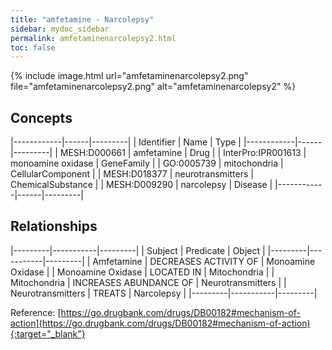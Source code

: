 ```yaml
---
title: "amfetamine - Narcolepsy"
sidebar: mydoc_sidebar
permalink: amfetaminenarcolepsy2.html
toc: false 
---
```


{% include image.html url="amfetaminenarcolepsy2.png" file="amfetaminenarcolepsy2.png" alt="amfetaminenarcolepsy2" %}

## Concepts

|------------|------|---------|
| Identifier | Name | Type    |
|------------|------|---------|
| MESH:D000661 | amfetamine | Drug |
| InterPro:IPR001613 | monoamine oxidase | GeneFamily |
| GO:0005739 | mitochondria | CellularComponent |
| MESH:D018377 | neurotransmitters | ChemicalSubstance |
| MESH:D009290 | narcolepsy | Disease |
|------------|------|---------|

## Relationships

|---------|-----------|---------|
| Subject | Predicate | Object  |
|---------|-----------|---------|
| Amfetamine | DECREASES ACTIVITY OF | Monoamine Oxidase |
| Monoamine Oxidase | LOCATED IN | Mitochondria |
| Mitochondria | INCREASES ABUNDANCE OF | Neurotransmitters |
| Neurotransmitters | TREATS | Narcolepsy |
|---------|-----------|---------|

Reference: [https://go.drugbank.com/drugs/DB00182#mechanism-of-action](https://go.drugbank.com/drugs/DB00182#mechanism-of-action){:target="_blank"}